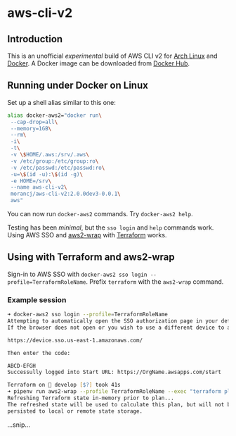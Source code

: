 # aws-cli-v2

## Introduction

This is an unofficial *experimental* build of AWS CLI v2 for [Arch Linux](https://www.archlinux.org/) and [Docker](https://www.docker.com/). A Docker image can be downloaded from [Docker Hub](https://hub.docker.com/repository/docker/morancj/aws-cli-v2).

## Running under Docker on Linux

Set up a shell alias similar to this one:

```zsh
alias docker-aws2="docker run\
 --cap-drop=all\
 --memory=1GB\
 --rm\
 -i\
 -t\
 -v \$HOME/.aws:/srv/.aws\
 -v /etc/group:/etc/group:ro\
 -v /etc/passwd:/etc/passwd:ro\
 -u=\$(id -u):\$(id -g)\
 -e HOME=/srv\
 --name aws-cli-v2\
 morancj/aws-cli-v2:2.0.0dev3-0.0.1\
 aws"
```

You can now run `docker-aws2` commands. Try `docker-aws2 help`.

Testing has been *minimal*, but the `sso login` and `help` commands work. Using AWS SSO and [aws2-wrap](https://github.com/linaro-its/aws2-wrap) with [Terraform](https://www.terraform.io/) works.

## Using with Terraform and aws2-wrap

Sign-in to AWS SSO with `docker-aws2 sso login --profile=TerraformRoleName`.
Prefix `terraform` with the `aws2-wrap` command.

### Example session

```zsh
➜ docker-aws2 sso login --profile=TerraformRoleName
Attempting to automatically open the SSO authorization page in your default browser.
If the browser does not open or you wish to use a different device to authorize this request, open the following URL:

https://device.sso.us-east-1.amazonaws.com/

Then enter the code:

ABCD-EFGH
Successully logged into Start URL: https://OrgName.awsapps.com/start

Terraform on  develop [$?] took 41s
➜ pipenv run aws2-wrap --profile TerraformRoleName --exec "terraform plan -out=My.plan" | sed 's/\\n/\n/g' | sed 's/\\"/\"/g'
Refreshing Terraform state in-memory prior to plan...
The refreshed state will be used to calculate this plan, but will not be
persisted to local or remote state storage.
```

...snip...
